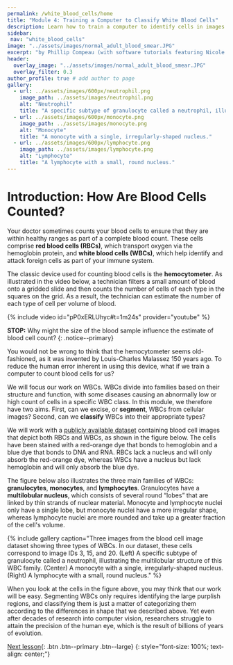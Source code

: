 ```yaml
---
permalink: /white_blood_cells/home
title: "Module 4: Training a Computer to Classify White Blood Cells"
description: Learn how to train a computer to identify cells in images and classify these images into categories.
sidebar:
 nav: "white_blood_cells"
image: "../assets/images/normal_adult_blood_smear.JPG"
excerpt: "by Phillip Compeau (with software tutorials featuring Nicole Matamala)"
header:
  overlay_image: "../assets/images/normal_adult_blood_smear.JPG"
  overlay_filter: 0.3
author_profile: true # add author to page
gallery:
  - url: ../assets/images/600px/neutrophil.png
    image_path: ../assets/images/neutrophil.png
    alt: "Neutrophil"
    title: "A specific subtype of granulocyte called a neutrophil, illustrating the multilobular structure of this WBC family."
  - url: ../assets/images/600px/monocyte.png
    image_path: ../assets/images/monocyte.png
    alt: "Monocyte"
    title: "A monocyte with a single, irregularly-shaped nucleus."
  - url: ../assets/images/600px/lymphocyte.png
    image_path: ../assets/images/lymphocyte.png
    alt: "Lymphocyte"
    title: "A lymphocyte with a small, round nucleus."
---
```


# Introduction: How Are Blood Cells Counted?

Your doctor sometimes counts your blood cells to ensure that they are within healthy ranges as part of a complete blood count. These cells comprise **red blood cells (RBCs)**, which transport oxygen via the hemoglobin protein, and **white blood cells (WBCs)**, which help identify and attack foreign cells as part of your immune system.

The classic device used for counting blood cells is the **hemocytometer**. As illustrated in the video below, a technician filters a small amount of blood onto a gridded slide and then counts the number of cells of each type in the squares on the grid. As a result, the technician can estimate the number of each type of cell per volume of blood.

{% include video id="pP0xERLUhyc#t=1m24s" provider="youtube" %}

**STOP:** Why might the size of the blood sample influence the estimate of blood cell count?
{: .notice--primary}

You would not be wrong to think that the hemocytometer seems old-fashioned, as it was invented by Louis-Charles Malassez 150 years ago. To reduce the human error inherent in using this device, what if we train a computer to count blood cells for us?

We will focus our work on WBCs. WBCs divide into families based on their structure and function, with some diseases causing an abnormally low or high count of cells in a specific WBC class.  In this module, we therefore have two aims. First, can we excise, or **segment**, WBCs from cellular images? Second, can we **classify** WBCs into their appropriate types?

We will work with a <a href="https://github.com/Shenggan/BCCD_Dataset" target="_blank">publicly available dataset</a> containing blood cell images that depict both RBCs and WBCs, as shown in the figure below. The cells have been stained with a red-orange dye that bonds to hemoglobin and a blue dye that bonds to DNA and RNA. RBCs lack a nucleus and will only absorb the red-orange dye, whereas WBCs have a nucleus but lack hemoglobin and will only absorb the blue dye.

The figure below also illustrates the three main families of WBCs: **granulocytes**, **monocytes**, and **lymphocytes**.  Granulocytes have a **multilobular nucleus**, which consists of several round “lobes” that are linked by thin strands of nuclear material. Monocyte and lymphocyte nuclei only have a single lobe, but monocyte nuclei have a more irregular shape, whereas lymphocyte nuclei are more rounded and take up a greater fraction of the cell's volume.

{% include gallery caption="Three images from the blood cell image dataset showing three types of WBCs. In our dataset, these cells correspond to image IDs 3, 15, and 20. (Left) A specific subtype of granulocyte called a neutrophil, illustrating the multilobular structure of this WBC family. (Center) A monocyte with a single, irregularly-shaped nucleus. (Right) A lymphocyte with a small, round nucleus." %}

When you look at the cells in the figure above, you may think that our work will be easy. Segmenting WBCs only requires identifying the large purplish regions, and classifying them is just a matter of categorizing them according to the differences in shape that we described above. Yet even after decades of research into computer vision, researchers struggle to attain the precision of the human eye, which is the result of billions of years of evolution.

[Next lesson](segmentation){: .btn .btn--primary .btn--large}
{: style="font-size: 100%; text-align: center;"}
